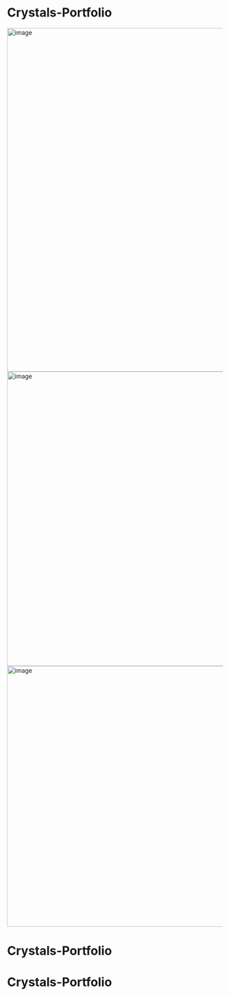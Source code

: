 
# Crystals-Portfolio
<img width="801" alt="image" src="https://github.com/user-attachments/assets/b13d8a16-469d-4e02-be8c-515ed68bcd3d" />
<img width="686" alt="image" src="https://github.com/user-attachments/assets/57b217df-36f2-4f99-beab-715d82d62889" />
<img width="608" alt="image" src="https://github.com/user-attachments/assets/83bacf9b-82a7-4ea2-9101-3f00532c29ba" />


# Crystals-Portfolio
# Crystals-Portfolio
